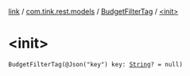 [link](../../index.md) / [com.tink.rest.models](../index.md) / [BudgetFilterTag](index.md) / [&lt;init&gt;](./-init-.md)

# &lt;init&gt;

`BudgetFilterTag(@Json("key") key: `[`String`](https://kotlinlang.org/api/latest/jvm/stdlib/kotlin/-string/index.html)`? = null)`